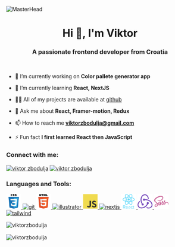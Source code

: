 ![MasterHead](https://res.cloudinary.com/practicaldev/image/fetch/s--qc_GPsrm--/c_imagga_scale,f_auto,fl_progressive,h_420,q_auto,w_1000/https://dev-to-uploads.s3.amazonaws.com/i/y932df8rdy0bwn1jzdrq.jpg)
<h1 align="center">Hi 👋, I'm Viktor</h1>
<h3 align="center">A passionate frontend developer from Croatia</h3><br />

- 🔭 I’m currently working on **Color pallete generator app**

- 🌱 I’m currently learning **React, NextJS**

- 👨‍💻 All of my projects are available at <a href="https://github.com/ViktorZbodulja" target="_blank">github</a>

- 💬 Ask me about **React, Framer-motion, Redux**

- 📫 How to reach me **viktorzbodulja@gmail.com**

- ⚡ Fun fact **I first learned React then JavaScript**

<h3 align="left">Connect with me:</h3>
<p align="left">
<a href="https://www.linkedin.com/in/viktor-zbodulja-4b0408228/" target="_blank"><img align="center" src="https://raw.githubusercontent.com/rahuldkjain/github-profile-readme-generator/master/src/images/icons/Social/linked-in-alt.svg" alt="viktor zbodulja" height="30" width="40" /></a>
<a href="https://www.instagram.com/viktor_zb0/" target="_blank"><img align="center" src="https://raw.githubusercontent.com/rahuldkjain/github-profile-readme-generator/master/src/images/icons/Social/instagram.svg" alt="viktor zbodulja" height="30" width="40" /></a>
</p>

<h3 align="left">Languages and Tools:</h3>
<p align="left"> <a href="https://www.w3schools.com/css/" target="_blank" rel="noreferrer"> <img src="https://raw.githubusercontent.com/devicons/devicon/master/icons/css3/css3-original-wordmark.svg" alt="css3" width="40" height="40"/> </a> <a href="https://git-scm.com/" target="_blank" rel="noreferrer"> <img src="https://www.vectorlogo.zone/logos/git-scm/git-scm-icon.svg" alt="git" width="40" height="40"/> </a> <a href="https://www.w3.org/html/" target="_blank" rel="noreferrer"> <img src="https://raw.githubusercontent.com/devicons/devicon/master/icons/html5/html5-original-wordmark.svg" alt="html5" width="40" height="40"/> </a> <a href="https://www.adobe.com/in/products/illustrator.html" target="_blank" rel="noreferrer"> <img src="https://www.vectorlogo.zone/logos/adobe_illustrator/adobe_illustrator-icon.svg" alt="illustrator" width="40" height="40"/> </a> <a href="https://developer.mozilla.org/en-US/docs/Web/JavaScript" target="_blank" rel="noreferrer"> <img src="https://raw.githubusercontent.com/devicons/devicon/master/icons/javascript/javascript-original.svg" alt="javascript" width="40" height="40"/> </a> <a href="https://nextjs.org/" target="_blank" rel="noreferrer"> <img src="https://cdn.worldvectorlogo.com/logos/nextjs-2.svg" alt="nextjs" width="40" height="40"/> </a> <a href="https://reactjs.org/" target="_blank" rel="noreferrer"> <img src="https://raw.githubusercontent.com/devicons/devicon/master/icons/react/react-original-wordmark.svg" alt="react" width="40" height="40"/> </a> <a href="https://redux.js.org" target="_blank" rel="noreferrer"> <img src="https://raw.githubusercontent.com/devicons/devicon/master/icons/redux/redux-original.svg" alt="redux" width="40" height="40"/> </a> <a href="https://sass-lang.com" target="_blank" rel="noreferrer"> <img src="https://raw.githubusercontent.com/devicons/devicon/master/icons/sass/sass-original.svg" alt="sass" width="40" height="40"/> </a> <a href="https://tailwindcss.com/" target="_blank" rel="noreferrer"> <img src="https://www.vectorlogo.zone/logos/tailwindcss/tailwindcss-icon.svg" alt="tailwind" width="40" height="40"/> </a> </p>

<p><img align="center" src="https://github-readme-stats.vercel.app/api/top-langs?username=viktorzbodulja&show_icons=true&locale=en&layout=compact" alt="viktorzbodulja" /></p>

<p><img align="center" src="https://github-readme-streak-stats.herokuapp.com/?user=viktorzbodulja&" alt="viktorzbodulja" /></p>
